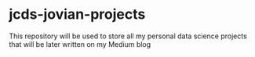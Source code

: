# jcds-jovian-projects
This repository will be used to store all my personal data science projects that will be later written on my Medium blog
